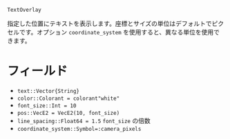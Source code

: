 ```
TextOverlay
```

指定した位置にテキストを表示します。座標とサイズの単位はデフォルトでピクセルです。オプション `coordinate_system` を使用すると、異なる単位を使用できます。

# フィールド

  * `text::Vector{String}`
  * `color::Colorant = colorant"white"`
  * `font_size::Int = 10`
  * `pos::VecE2 = VecE2(10, font_size)`
  * `line_spacing::Float64 = 1.5` `font_size` の倍数
  * `coordinate_system::Symbol=:camera_pixels`
